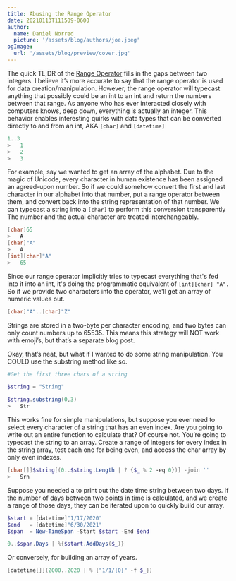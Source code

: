 ```yaml
---
title: Abusing the Range Operator
date: 20210113T111509-0600
author:
  name: Daniel Norred
  picture: '/assets/blog/authors/joe.jpeg'
ogImage:
  url: '/assets/blog/preview/cover.jpg'
---
```


The quick TL;DR of the [Range Operator]() fills in the gaps between two integers.  I believe it’s more accurate to say that the range operator is used for data creation/manipulation. 
However, the range operator will typecast anything that possibly could be an int to an int and return the numbers between that range. As anyone who has ever interacted closely with computers knows, deep down, everything is actually an integer. This behavior enables interesting quirks with data types that can be converted directly to and from an int, AKA `[char]` and `[datetime]`

```Powershell
1..3
>	1
>	2
>	3
```

For example, say we wanted to get an array of the alphabet.  Due to the magic of Unicode, every character in human existence has been assigned an agreed-upon number.  So if we could somehow convert the first and last character in our alphabet into that number, put a range operator between them, and convert back into the string representation of that number.  We can typecast a string into a `[char]` to perform this conversion transparently  The number and the actual character are treated interchangeably.  

```Powershell
[char]65
>	A
[char]"A"
> 	A
[int][char]"A"
>	65
```
Since our range operator implicitly tries to typecast everything that's fed into it into an int, it's doing the programmatic equivalent of `[int][char] "A".` So if we provide two characters into the operator, we'll get an array of numeric values out. 

```Powershell
[char]"A"..[char]"Z"
```

Strings are stored in a two-byte per character encoding, and two bytes can only count numbers up to 65535. This means this strategy will NOT work with emoji’s, but that’s a separate blog post.

Okay, that’s neat, but what if I wanted to do some string manipulation. You COULD use the substring method like so. 
```Powershell
#Get the first three chars of a string

$string = "String"

$string.substring(0,3)
>	Str
```

This works fine for simple manipulations, but suppose you ever need to select every character of a string that has an even index. Are you going to write out an entire function to calculate that? Of course not. You’re going to typecast the string to an array.  Create a range of integers for every index in the string array,  test each one for being even, and access the char array by only even indexes.
 
```Powershell
[char[]]$string[(0..$string.Length | ? {$_ % 2 -eq 0})] -join ''
>	Srn
```

Suppose you needed a to print out the date time string between two days.  If the number of days between two points in time is calculated, and we create a range of those days, they can be iterated upon to quickly build our array.

```Powershell
$start = [datetime]"1/17/2020"
$end   = [datetime]"6/30/2021"
$span  = New-TimeSpan -Start $start -End $end

0..$span.Days | %{$start.AddDays($_)}

```
Or conversely, for building an array of years.
```Powershell
[datetime[]](2000..2020 | % {"1/1/{0}" -f $_})
```



